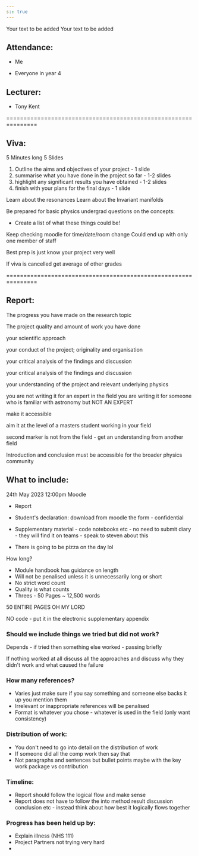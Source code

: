 ```yaml
---
s:: true
---
```

Your text to be added
Your text to be added
## Attendance:

- Me

- Everyone in year 4

## Lecturer:

- Tony Kent

===============================================================

## Viva:

5 Minutes long
5 Slides

1. Outline the aims and objectives of your project - 1 slide
2. summarise what you have done in the project so far - 1-2 slides
3. highlight any significant results you have obtained - 1-2 slides
4. finish with your plans for the final days - 1 slide

Learn about the resonances
Learn about the Invariant manifolds

Be prepared for basic physics undergrad questions on the concepts:

- Create a list of what these things could be!

Keep checking moodle for time/date/room change
Could end up with only one member of staff

Best prep is just know your project very well

If viva is cancelled get average of other grades

===============================================================

## Report:

The progress you have made on the research topic

The project quality and amount of work you have done

your scientific approach

your conduct of the project; originality and organisation

your critical analysis of the findings and discussion

your critical analysis of the findings and discussion

your understanding of the project and relevant underlying physics



you are not writing it for an expert in the field you are writing it for someone who is familiar with astronomy but NOT AN EXPERT 

make it accessible 

aim it at the level of a masters student working in your field

second marker is not from the field - get an understanding from another field

Introduction and conclusion must be accessible for the broader physics community

## What to include:

24th May 2023 12:00pm Moodle

- Report
- Student's declaration: download from moodle the form - confidential
- Supplementary material - code notebooks etc - no need to submit diary - they will find it on teams - speak to steven about this

- There is going to be pizza on the day lol

How long?

- Module handbook has guidance on length
- Will not be penalised unless it is unnecessarily long or short
- No strict word count
- Quality is what counts
- Threes - 50 Pages ~ 12,500 words

50 ENTIRE PAGES OH MY LORD

NO code - put it in the electronic supplementary appendix

### Should we include things we tried but did not work?

Depends - if tried then something else worked - passing briefly

If nothing worked at all discuss all the approaches and discuss why they didn't work and what caused the failure

### How many references?

- Varies just make sure if you say something and someone else backs it up you mention them
- Irrelevant or inappropriate references will be penalised
- Format is whatever you chose - whatever is used in the field (only want consistency)


### Distribution of work:

- You don't need to go into detail on the distribution of work
- If someone did all the comp work then say that
- Not paragraphs and sentences but bullet points maybe with the key work package vs contribution


### Timeline:

- Report should follow the logical flow and make sense
- Report does not have to follow the into method result discussion conclusion etc - instead think about how best it logically flows together 


### Progress has been held up by:

- Explain illness (NHS 111)
- Project Partners not trying very hard
- 